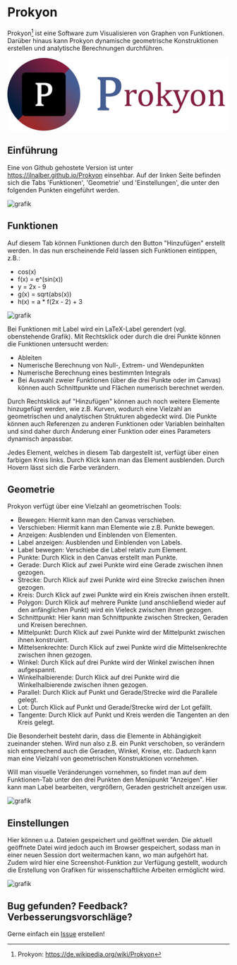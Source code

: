 # Prokyon

Prokyon[^1] ist eine Software zum Visualisieren von Graphen von Funktionen. Darüber hinaus kann Prokyon dynamische geometrische Konstruktionen erstellen und analytische Berechnungen durchführen.

![Banner](src/Prokyon_banner.jpg)

## Einführung

Eine von Github gehostete Version ist unter https://jlnalber.github.io/Prokyon einsehbar. Auf der linken Seite befinden sich die Tabs 'Funktionen', 'Geometrie' und 'Einstellungen', die unter den folgenden Punkten eingeführt werden.

![grafik](https://github.com/user-attachments/assets/0a7646d4-bea0-454f-ab8c-ad4f49501809)

## Funktionen

Auf diesem Tab können Funktionen durch den Button "Hinzufügen" erstellt werden. In das nun erscheinende Feld lassen sich Funktionen eintippen, z.B.:
- cos(x)
- f(x) = e^(sin(x))
- y = 2x - 9
- g(x) = sqrt(abs(x))
- h(x) = a * f(2x - 2) + 3

![grafik](https://github.com/user-attachments/assets/5d4957e5-25e1-4a42-a173-bc2dae10e9d0)

Bei Funktionen mit Label wird ein LaTeX-Label gerendert (vgl. obenstehende Grafik).
Mit Rechtsklick oder durch die drei Punkte können die Funktionen untersucht werden:
- Ableiten
- Numerische Berechnung von Null-, Extrem- und Wendepunkten
- Numerische Berechnung eines bestimmten Integrals
- Bei Auswahl zweier Funktionen (über die drei Punkte oder im Canvas) können auch Schnittpunkte und Flächen numerisch berechnet werden.

Durch Rechtsklick auf "Hinzufügen" können auch noch weitere Elemente hinzugefügt werden, wie z.B. Kurven, wodurch eine Vielzahl an geometrischen und analytischen Strukturen abgedeckt wird.
Die Punkte können auch Referenzen zu anderen Funktionen oder Variablen beinhalten und sind daher durch Änderung einer Funktion oder eines Parameters dynamisch anpassbar.

Jedes Element, welches in diesem Tab dargestellt ist, verfügt über einen farbigen Kreis links. Durch Klick kann man das Element ausblenden. Durch Hovern lässt sich die Farbe verändern.

## Geometrie

Prokyon verfügt über eine Vielzahl an geometrischen Tools:
- Bewegen: Hiermit kann man den Canvas verschieben.
- Verschieben: Hiermit kann man Elemente wie z.B. Punkte bewegen.
- Anzeigen: Ausblenden und Einblenden von Elementen.
- Label anzeigen: Ausblenden und Einblenden von Labels.
- Label bewegen: Verschiebe die Label relativ zum Element.
- Punkte: Durch Klick in den Canvas erstellt man Punkte.
- Gerade: Durch Klick auf zwei Punkte wird eine Gerade zwischen ihnen gezogen.
- Strecke: Durch Klick auf zwei Punkte wird eine Strecke zwischen ihnen gezogen.
- Kreis: Durch Klick auf zwei Punkte wird ein Kreis zwischen ihnen erstellt.
- Polygon: Durch Klick auf mehrere Punkte (und anschließend wieder auf den anfänglichen Punkt) wird ein Vieleck zwischen ihnen gezogen.
- Schnittpunkt: Hier kann man Schnittpunkte zwischen Strecken, Geraden und Kreisen berechnen.
- Mittelpunkt: Durch Klick auf zwei Punkte wird der Mittelpunkt zwischen ihnen konstruiert.
- Mittelsenkrechte: Durch Klick auf zwei Punkte wird die Mittelsenkrechte zwischen ihnen gezogen.
- Winkel: Durch Klick auf drei Punkte wird der Winkel zwischen ihnen aufgespannt.
- Winkelhalbierende: Durch Klick auf drei Punkte wird die Winkelhalbierende zwischen ihnen gezogen.
- Parallel: Durch Klick auf Punkt und Gerade/Strecke wird die Parallele gelegt.
- Lot: Durch Klick auf Punkt und Gerade/Strecke wird der Lot gefällt.
- Tangente: Durch Klick auf Punkt und Kreis werden die Tangenten an den Kreis gelegt.

Die Besonderheit besteht darin, dass die Elemente in Abhängigkeit zueinander stehen. Wird nun also z.B. ein Punkt verschoben, so verändern sich entsprechend auch die Geraden, Winkel, Kreise, etc. Dadurch kann man eine Vielzahl von geometrischen Konstruktionen vornehmen.

Will man visuelle Veränderungen vornehmen, so findet man auf dem Funktionen-Tab unter den drei Punkten den Menüpunkt "Anzeigen". Hier kann man Label bearbeiten, vergrößern, Geraden gestrichelt anzeigen usw.

![grafik](https://github.com/user-attachments/assets/06362847-e0e2-47c2-951f-70c05750af0d)

## Einstellungen

Hier können u.a. Dateien gespeichert und geöffnet werden. Die aktuell geöffnete Datei wird jedoch auch im Browser gespeichert, sodass man in einer neuen Session dort weitermachen kann, wo man aufgehört hat. Zudem wird hier eine Screenshot-Funktion zur Verfügung gestellt, wodurch die Erstellung von Grafiken für wissenschaftliche Arbeiten ermöglicht wird.

![grafik](https://github.com/user-attachments/assets/e0f5e665-f145-4612-8ddb-1bf9c437574c)

## Bug gefunden? Feedback? Verbesserungsvorschläge?

Gerne einfach ein [Issue](https://github.com/jlnalber/Prokyon/issues/new/choose) erstellen!

[^1]: Prokyon: https://de.wikipedia.org/wiki/Prokyon
